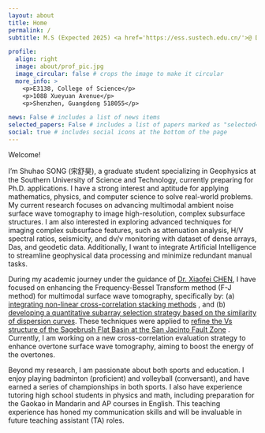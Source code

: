 ```yaml
---
layout: about
title: Home
permalink: /
subtitle: M.S (Expected 2025) <a href='https://ess.sustech.edu.cn/'>@ Department of Earth and Space Sciences</a> , <a href='https://www.sustech.edu.cn/en/'>Southern University of Science and Technology (SUSTech)</a> 

profile:
  align: right
  image: about/prof_pic.jpg
  image_circular: false # crops the image to make it circular
  more_info: >
    <p>E3138, College of Science</p>
    <p>1088 Xueyuan Avenue</p>
    <p>Shenzhen, Guangdong 518055</p>

news: False # includes a list of news items
selected_papers: False # includes a list of papers marked as "selected={true}"
social: true # includes social icons at the bottom of the page
---
```


Welcome! 

I’m Shuhao SONG (宋舒昊), a graduate student specializing in Geophysics at the Southern University of Science and Technology, currently preparing for Ph.D. applications. I have a strong interest and aptitude for applying mathematics, physics, and computer science to solve real-world problems. My current research focuses on advancing multimodal ambient noise surface wave tomography to image high-resolution, complex subsurface structures. I am also interested in exploring advanced techniques for imaging complex subsurface features, such as attenuation analysis, H/V spectral ratios, seismicity, and dv/v monitoring with dataset of dense arrays, Das, and geodetic data. Additionally, I want to integrate Artificial Intelligence to streamline geophysical data processing and minimize redundant manual tasks.

During my academic journey under the guidance of <a href='https://www.sustech.edu.cn/en/faculties/chenxiaofei.html'>Dr. Xiaofei CHEN</a>, I have focused on enhancing the Frequency-Bessel Transform method (F-J method) for multimodal surface wave tomography, specifically by: (a) <a href="{{ site.baseurl }}/projects/1_meth_nonlinear-stacking/" target="_blank" rel="noopener noreferrer">integrating non-linear cross-correlation stacking methods</a> , and (b) <a href="{{ site.baseurl }}/projects/2_meth_partition/" target="_blank" rel="noopener noreferrer">developing a quantitative subarray selection strategy based on the similarity of dispersion curves</a>. These techniques were applied to <a href="{{ site.baseurl }}/projects/4_app_tomo-SGB/" target="_blank" rel="noopener noreferrer">refine the Vs structure of the Sagebrush Flat Basin at the San Jacinto Fault Zone</a> . Currently, I am working on a new cross-correlation evaluation strategy to enhance overtone surface wave tomography, aiming to boost the energy of the overtones.

Beyond my research, I am passionate about both sports and education. I enjoy playing badminton (proficient) and volleyball (conversant), and have earned a series of championships in both sports. I also have experience tutoring high school students in physics and math, including preparation for the Gaokao in Mandarin and AP courses in English. This teaching experience has honed my communication skills and will be invaluable in future teaching assistant (TA) roles.
